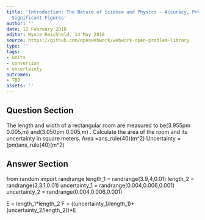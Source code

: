 ```yaml
---
title: 'Introduction: The Nature of Science and Physics - Accuracy, Precision, and
  Significant Figures'
author: ''
date: 12 February 2018
editor: Wynne Reichheld, 14 May 2018
source: https://github.com/openwebwork/webwork-open-problem-library
type: ''
tags:
- units
- conversion
- uncertainty
outcomes:
- TBD
assets: ''
---
```


## Question Section 

The length and width of a rectangular room are measured to be(3.955pm 0.005,m) and(3.050pm 0.005,m) . Calculate the area of the room and its uncertainty in square meters.
Area =ans_rule(40)(m^2)
Uncertainty =(pm)ans_rule(40)(m^2)



## Answer Section

from random import randrange
length_1 = randrange(3.9,4,0.01)
length_2 = randrange(3,3.1,0.01)
uncertainty_1 = randrange(0.004,0.006,0.001)
uncertainty_2 = randrange(0.004,0.006,0.001)

E = length_1*length_2
F = ((uncertainty_1/length_1)+(uncertainty_2/length_2))*E